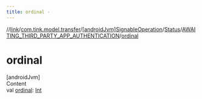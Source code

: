 ```yaml
---
title: ordinal -
---
```

//[link](../../../../index.md)/[com.tink.model.transfer](../../../index.md)/[[androidJvm]SignableOperation](../../index.md)/[Status](../index.md)/[AWAITING_THIRD_PARTY_APP_AUTHENTICATION](index.md)/[ordinal](ordinal.md)



# ordinal  
[androidJvm]  
Content  
val [ordinal](ordinal.md): [Int](https://kotlinlang.org/api/latest/jvm/stdlib/kotlin/-int/index.html)  



